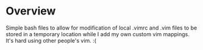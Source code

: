 # Overview
Simple bash files to allow for modification of local .vimrc and .vim files to be stored in a temporary location while I add my own custom vim mappings.
It's hard using other people's vim. :(
